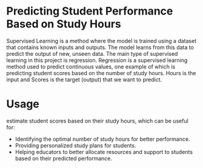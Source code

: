 # Predicting Student Performance Based on Study Hours

Supervised Learning is a method where the model is trained using a dataset that contains known inputs and outputs. The model learns from this data to predict the output of new, unseen data. The main type of supervised learning in this project is regression. Regression is a supervised learning method used to predict continuous values, one example of which is predicting student scores based on the number of study hours. Hours is the input and Scores is the target (output) that we want to predict.


# Usage

estimate student scores based on their study hours, which can be useful for:
- Identifying the optimal number of study hours for better performance.
- Providing personalized study plans for students.
- Helping educators to better allocate resources and support to students based on their predicted performance.

